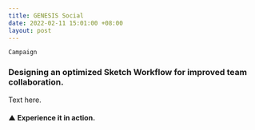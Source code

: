 ```yaml
---
title: GENESIS Social
date: 2022-02-11 15:01:00 +08:00
layout: post
---
```


`Campaign`

<h3>Designing an optimized Sketch Workflow for improved team collaboration.</h3>

<p>Text here.</p>

<div class="whitespace-xs"></div>

<h4>▲ Experience it in action.</h4>

<div class="whitespace-xs"></div>

<div class="whitespace"></div>